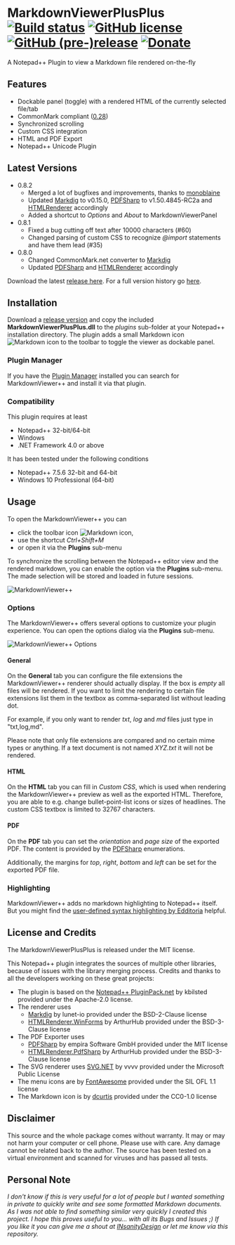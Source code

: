 # MarkdownViewerPlusPlus [![Build status](https://ci.appveyor.com/api/projects/status/jkuuth039vioms74?svg=true)](https://ci.appveyor.com/project/nea/markdownviewerplusplus) [![GitHub license](https://img.shields.io/github/license/nea/MarkdownViewerPlusPlus.svg)](https://github.com/nea/MarkdownViewerPlusPlus/blob/master/LICENSE.md) [![GitHub (pre-)release](https://img.shields.io/badge/release-0.8.2-yellow.svg)](https://github.com/nea/MarkdownViewerPlusPlus/releases/tag/0.8.2) [![Donate](https://img.shields.io/badge/Donate-PayPal-green.svg)](https://www.paypal.me/insanitydesign)
A Notepad++ Plugin to view a Markdown file rendered on-the-fly

## Features
* Dockable panel (toggle) with a rendered HTML of the currently selected file/tab
* CommonMark compliant ([0.28][4])
* Synchronized scrolling
* Custom CSS integration
* HTML and PDF Export
* Notepad++ Unicode Plugin

## Latest Versions
* 0.8.2
  * Merged a lot of bugfixes and improvements, thanks to [monoblaine](https://github.com/monoblaine)
  * Updated [Markdig][3] to v0.15.0, [PDFSharp][5] to v1.50.4845-RC2a and [HTMLRenderer][6] accordingly
  * Added a shortcut to _Options_ and _About_ to MarkdownViewerPanel
* 0.8.1
  * Fixed a bug cutting off text after 10000 characters (#60)  
  * Changed parsing of custom CSS to recognize _@import_ statements and have them lead (#35)
* 0.8.0
  * Changed CommonMark.net converter to [Markdig][3]
  * Updated [PDFSharp][5] and [HTMLRenderer][6] accordingly
  
Download the latest [release here][9]. For a full version history go [here][10].

## Installation
Download a [release version][9] and copy the included **MarkdownViewerPlusPlus.dll** to the *plugins* sub-folder at your Notepad++ installation directory. The plugin adds a small Markdown icon ![Markdown icon](https://raw.githubusercontent.com/nea/MarkdownViewerPlusPlus/master/MarkdownViewerPlusPlus/Resources/markdown-16x16-solid.png) to the toolbar to toggle the viewer as dockable panel.

### Plugin Manager
If you have the [Plugin Manager][13] installed you can search for MarkdownViewer++ and install it via that plugin.

### Compatibility
This plugin requires at least
* Notepad++ 32-bit/64-bit
* Windows
* .NET Framework 4.0 or above

It has been tested under the following conditions
* Notepad++ 7.5.6 32-bit and 64-bit
* Windows 10 Professional (64-bit)

## Usage
To open the MarkdownViewer++ you can 
* click the toolbar icon ![Markdown icon](https://raw.githubusercontent.com/nea/MarkdownViewerPlusPlus/master/MarkdownViewerPlusPlus/Resources/markdown-16x16-solid.png), 
* use the shortcut _Ctrl+Shift+M_
* or open it via the **Plugins** sub-menu

To synchronize the scrolling between the Notepad++ editor view and the rendered markdown, you can enable the option via the **Plugins** sub-menu. The made selection will be stored and loaded in future sessions.

![MarkdownViewer++](https://raw.githubusercontent.com/nea/MarkdownViewerPlusPlus/master/MarkdownViewerPlusPlus/Resources/MarkdownViewerPlusPlus.png)

### Options
The MarkdownViewer++ offers several options to customize your plugin experience. You can open the options dialog via the **Plugins** sub-menu.

![MarkdownViewer++ Options](https://raw.githubusercontent.com/nea/MarkdownViewerPlusPlus/master/MarkdownViewerPlusPlus/Resources/MarkdownViewerPlusPlus-Options.png)

#### General
On the **General** tab you can configure the file extensions the MarkdownViewer++ renderer should actually display. If the box is *empty* all files will be rendered. If you want to limit the rendering to certain file extensions list them in the textbox as comma-separated list without leading dot.

For example, if you only want to render *txt*, *log* and *md* files just type in "txt,log,md".

Please note that only file extensions are compared and no certain mime types or anything. If a text document is not named *XYZ.txt* it will not be rendered.

#### HTML
On the **HTML** tab you can fill in *Custom CSS*, which is used when rendering the MarkdownViewer++ preview as well as the exported HTML. Therefore, you are able to e.g. change bullet-point-list icons or sizes of headlines. The custom CSS textbox is limited to 32767 characters.

#### PDF
On the **PDF** tab you can set the *orientation* and *page size* of the exported PDF. The content is provided by the [PDFSharp][5] enumerations.

Additionally, the margins for *top*, *right*, *bottom* and *left* can be set for the exported PDF file.

### Highlighting
MarkdownViewer++ adds no markdown highlighting to Notepad++ itself. But you might find the [user-defined syntax highlighting by Edditoria][12] helpful.

## License and Credits
The MarkdownViewerPlusPlus is released under the MIT license.

This Notepad++ plugin integrates the sources of multiple other libraries, because of issues with the library merging process. Credits and thanks to all the developers working on these great projects:
* The plugin is based on the [Notepad++ PluginPack.net][2] by kbilsted provided under the Apache-2.0 license.
* The renderer uses 
  * [Markdig][3] by lunet-io provided under the BSD-2-Clause license
  * [HTMLRenderer.WinForms][6] by ArthurHub provided under the BSD-3-Clause license
* The PDF Exporter uses 
  * [PDFSharp][5] by empira Software GmbH provided under the MIT license
  * [HTMLRenderer.PdfSharp][6] by ArthurHub provided under the BSD-3-Clause license
* The SVG renderer uses [SVG.NET][11] by vvvv provided under the Microsoft Public License
* The menu icons are by [FontAwesome][7] provided under the SIL OFL 1.1 license
* The Markdown icon is by [dcurtis][8] provided under the CC0-1.0 license

## Disclaimer
This source and the whole package comes without warranty. It may or may not harm your computer or cell phone. Please use with care. Any damage cannot be related back to the author. The source has been tested on a virtual environment and scanned for viruses and has passed all tests.

## Personal Note
*I don't know if this is very useful for a lot of people but I wanted something in private to quickly write and see some formatted Markdown documents. As I was not able to find something similar very quickly I created this project. I hope this proves useful to you... with all its Bugs and Issues ;) If you like it you can give me a shout at [INsanityDesign][1] or let me know via this repository.*

  [1]: http://www.insanitydesign.com/
  [2]: https://github.com/kbilsted/NotepadPlusPlusPluginPack.Net
  [3]: https://github.com/lunet-io/markdig
  [4]: http://spec.commonmark.org/0.28/
  [5]: http://www.pdfsharp.net/
  [6]: https://htmlrenderer.codeplex.com/
  [7]: http://fontawesome.io/
  [8]: https://github.com/dcurtis/markdown-mark
  [9]: https://github.com/nea/MarkdownViewerPlusPlus/releases
  [10]: https://github.com/nea/MarkdownViewerPlusPlus/wiki/Version-History
  [11]: https://github.com/vvvv/SVG
  [12]: https://github.com/Edditoria/markdown-plus-plus
  [13]: https://bruderste.in/npp/pm/
